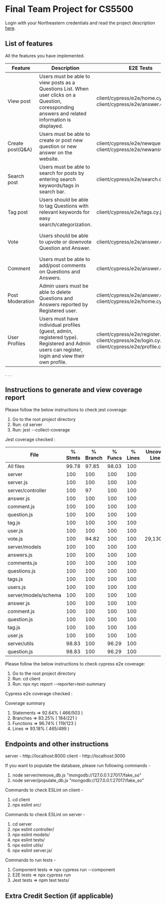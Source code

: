 # Final Team Project for CS5500

Login with your Northeastern credentials and read the project description [here](https://northeastern-my.sharepoint.com/:w:/g/personal/j_mitra_northeastern_edu/ETUqq9jqZolOr0U4v-gexHkBbCTAoYgTx7cUc34ds2wrTA?e=URQpeI).

## List of features

All the features you have implemented. 

| Feature           | Description                   | E2E Tests            | Component Tests              | Jest Tests                         
|-------------------|-------------------------------|----------------------|------------------------------|------------------------------------
| View post         | Users must be able to view posts as a Questions List. When user clicks on a Question, coressponding answers and related information is displayed.           | client/cypress/e2e/home.cy.js, client/cypress/e2e/answer.cy.js  | client/cypress/component/question_page.cy.js, client/cypress/component/question_section.cy.js, client/cypress/component/answer_page.cy.js, client/cypress/component/answer_section.cy.js, client/cypress/component/answer_components.cy.js    | server/tests/question.test.js          
| Create post(Q&A)  | Users must be able to create or post new question or new answer on the website.              | client/cypress/e2e/newquestion.cy.js, client/cypress/e2e/newanswer.cy.js   | client/cypress/component/new_question.cy.js, client/cypress/component/new_answer.cy.js    | server/tests/newQuestion.test.js, server/tests/newAnswer.test.js       
| Search post       | Users must be able to search for posts by entering search keywords/tags in search bar. | client/cypress/e2e/search.cy.js  | client/cypress/component/header.cy.js    | server/tests/question.test.js  
| Tag post          | Users should be able to tag Questions with relevant keywords for easy search/categorization.     | client/cypress/e2e/tags.cy.js  | client/cypress/component/tag_page.cy.js    | server/tests/tags.test.js       
| Vote              | Users should be able to upvote or downvote Question and Answer.           | client/cypress/e2e/answer.cy.js  | client/cypress/component/vote_component.cy.js, client/cypress/component/answer_section.cy.js, client/cypress/component/question_section.cy.js, client/cypress/component/question_page.cy.js    | server/tests/vote.test.js          
| Comment           | Users must be able to add/post comments on Questions and Answers.              | client/cypress/e2e/answer.cy.js  | client/cypress/component/answer_components.cy.js, client/cypress/component/answer_section.cy.js,  client/cypress/component/question_section.cy.js    | server/tests/comment.test.js      
| Post Moderation   | Admin users must be able to delete Questions and Answers reported by Registered user. | client/cypress/e2e/answer.cy.js, client/cypress/e2e/home.cy.js  | client/cypress/component/vote_component.cy.js     | server/tests/postModeration.test.js
| User Profiles     | Users must have individual profiles (guest, admin, registered type). Registered and Admin users can register, login and view their own profile.       | client/cypress/e2e/register.cy.js, client/cypress/e2e/login.cy.js, client/cypress/e2e/profile.cy.js  | client/cypress/component/register_page.cy.js, client/cypress/component/login_page.cy.js, client/cypress/component/profile_page.cy.js    | server/tests/session.test.js       
. . .

## Instructions to generate and view coverage report 

Please follow the below instructions to check jest coverage:
1. Go to the root project directory
2. Run: cd server
3. Run: jest --collect-coverage  

Jest coverage checked :

|File                  | % Stmts | % Branch | % Funcs | % Lines | Uncovered Line #s 
|----------------------|---------|----------|---------|---------|-------------------
| All files            |   99.78 |    97.85 |   98.03 |     100 |                   
| server               |     100 |      100 |     100 |     100 |                   
|  server.js           |     100 |      100 |     100 |     100 |                   
| server/controller    |     100 |       97 |     100 |     100 |                   
|  answer.js           |     100 |      100 |     100 |     100 |                   
|  comment.js          |     100 |      100 |     100 |     100 |                   
|  question.js         |     100 |      100 |     100 |     100 |                   
|  tag.js              |     100 |      100 |     100 |     100 |                   
|  user.js             |     100 |      100 |     100 |     100 |                   
|  vote.js             |     100 |    94.82 |     100 |     100 | 29,130,139        
| server/models        |     100 |      100 |     100 |     100 |                   
|  answers.js          |     100 |      100 |     100 |     100 |                   
|  comments.js         |     100 |      100 |     100 |     100 |                   
|  questions.js        |     100 |      100 |     100 |     100 |                   
|  tags.js             |     100 |      100 |     100 |     100 |                   
|  users.js            |     100 |      100 |     100 |     100 |                   
| server/models/schema |     100 |      100 |     100 |     100 |                   
|  answer.js           |     100 |      100 |     100 |     100 |                   
|  comment.js          |     100 |      100 |     100 |     100 |                   
|  question.js         |     100 |      100 |     100 |     100 |                   
|  tag.js              |     100 |      100 |     100 |     100 |                   
|  user.js             |     100 |      100 |     100 |     100 |                   
| server/utils         |   98.83 |      100 |   96.29 |     100 |                   
|  question.js         |   98.83 |      100 |   96.29 |     100 |                   


Please follow the below instructions to check cypress e2e coverage:
1. Go to the root project directory
2. Run: cd client
3. Run: npx nyc report --reporter=text-summary

Cypress e2e coverage checked :

Coverage summary
1. Statements => 92.64% ( 466/503 )
2. Branches => 83.25% ( 184/221 )
3. Functions => 96.74% ( 119/123 )
4. Lines => 93.18% ( 465/499 )


## Endpoints and other instructions

server - http://localhost:8000
client - http://localhost:3000

If you want to populate the database, please run following commands - 
1. node server/remove_db.js "mongodb://127.0.0.1:27017/fake_so" 
2. node server/populate_db.js "mongodb://127.0.0.1:27017/fake_so"

Commands to check ESLint on client -
1. cd client
2. npx eslint src/  

Commands to check ESLint on server -
1. cd server
2. npx eslint controller/ 
3. npx eslint models/ 
4. npx eslint tests/ 
5. npx eslint utils/ 
6. npx eslint server.js/

Commands to run tests -
1. Component tests => npx cypress run --component
2. E2E tests => npx cypress run
3. Jest tests => npm test tests/

## Extra Credit Section (if applicable)
